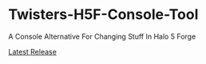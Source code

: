 # Twisters-H5F-Console-Tool
A Console Alternative For Changing Stuff In Halo 5 Forge


[Latest Release](https://github.com/theTwist84/Twisters-H5F-Console-Tool/releases/tag/0.1.4)
